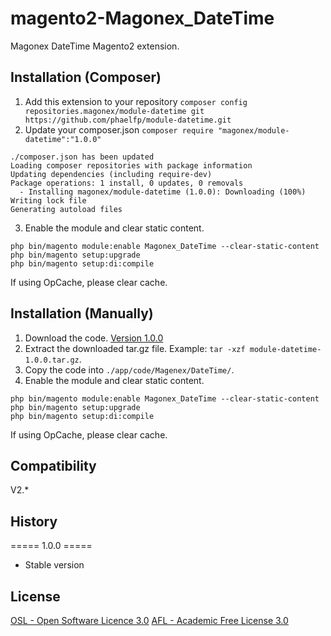 magento2-Magonex_DateTime
======================

Magonex DateTime Magento2 extension.

## Installation (Composer)

1. Add this extension to your repository `composer config repositories.magonex/module-datetime git https://github.com/phaelfp/module-datetime.git`
2. Update your composer.json `composer require "magonex/module-datetime":"1.0.0"`

```
./composer.json has been updated
Loading composer repositories with package information
Updating dependencies (including require-dev)              
Package operations: 1 install, 0 updates, 0 removals
  - Installing magonex/module-datetime (1.0.0): Downloading (100%)         
Writing lock file
Generating autoload files
```

3. Enable the module and clear static content.

```
php bin/magento module:enable Magonex_DateTime --clear-static-content
php bin/magento setup:upgrade
php bin/magento setup:di:compile
```

If using OpCache, please clear cache.

## Installation (Manually)
1. Download the code. [Version 1.0.0](https://github.com/phaelfp/module-datetime/archive/1.0.0.tar.gz)
2. Extract the downloaded tar.gz file. Example: `tar -xzf module-datetime-1.0.0.tar.gz`.
3. Copy the code into `./app/code/Magenex/DateTime/`.
4. Enable the module and clear static content.

```
php bin/magento module:enable Magonex_DateTime --clear-static-content
php bin/magento setup:upgrade
php bin/magento setup:di:compile
```

If using OpCache, please clear cache.

## Compatibility

V2.*


## History
===== 1.0.0 =====
* Stable version

## License
[OSL - Open Software Licence 3.0](https://opensource.org/licenses/osl-3.0.php)
[AFL - Academic Free License 3.0](https://opensource.org/licenses/AFL-3.0)
